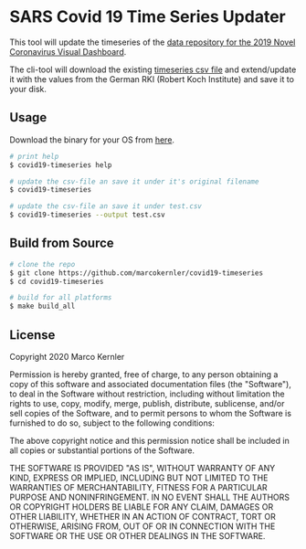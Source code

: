 # SARS Covid 19 Time Series Updater

This tool will update the timeseries of the [data repository for the 2019 Novel Coronavirus Visual Dashboard](https://github.com/CSSEGISandData/COVID-19).
 
The cli-tool will download the existing [timeseries csv file](https://github.com/CSSEGISandData/COVID-19/blob/master/csse_covid_19_data/csse_covid_19_time_series/time_series_19-covid-Confirmed.csv) and extend/update it with the values from the German RKI (Robert Koch Institute) and save it to your disk.

## Usage

Download the binary for your OS from [here](https://github.com/marcokernler/covid19-timeseries/releases).

```bash
# print help
$ covid19-timeseries help

# update the csv-file an save it under it's original filename
$ covid19-timeseries

# update the csv-file an save it under test.csv
$ covid19-timeseries --output test.csv
```

## Build from Source
```bash
# clone the repo
$ git clone https://github.com/marcokernler/covid19-timeseries
$ cd covid19-timeseries

# build for all platforms
$ make build_all
```

## License
Copyright 2020 Marco Kernler

Permission is hereby granted, free of charge, to any person obtaining a copy of this software and associated documentation files (the "Software"), to deal in the Software without restriction, including without limitation the rights to use, copy, modify, merge, publish, distribute, sublicense, and/or sell copies of the Software, and to permit persons to whom the Software is furnished to do so, subject to the following conditions:

The above copyright notice and this permission notice shall be included in all copies or substantial portions of the Software.

THE SOFTWARE IS PROVIDED "AS IS", WITHOUT WARRANTY OF ANY KIND, EXPRESS OR IMPLIED, INCLUDING BUT NOT LIMITED TO THE WARRANTIES OF MERCHANTABILITY, FITNESS FOR A PARTICULAR PURPOSE AND NONINFRINGEMENT. IN NO EVENT SHALL THE AUTHORS OR COPYRIGHT HOLDERS BE LIABLE FOR ANY CLAIM, DAMAGES OR OTHER LIABILITY, WHETHER IN AN ACTION OF CONTRACT, TORT OR OTHERWISE, ARISING FROM, OUT OF OR IN CONNECTION WITH THE SOFTWARE OR THE USE OR OTHER DEALINGS IN THE SOFTWARE.
